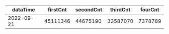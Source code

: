 |dataTime|firstCnt|secondCnt|thirdCnt|fourCnt|
|-|-|-|-|-|
|2022-09-21|45111346|44675190|33587070|7378789|